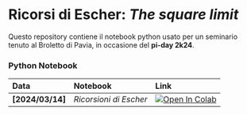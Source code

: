 # Ricorsi di Escher: *The square limit*

Questo repository contiene il notebook python usato per un seminario tenuto al Broletto di Pavia, in occasione del **pi-day 2k24**.

### Python Notebook

| Data | Notebook | Link |
|:-|:-|:-|
|**[2024/03/14]**|*Ricorsioni di Escher*|[![Open In Colab](https://colab.research.google.com/assets/colab-badge.svg)](https://colab.research.google.com/github/mathcoding/opt4ds/blob/master/escher.ipynb)|
